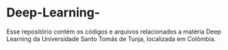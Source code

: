 # Deep-Learning-
Esse repositório contém os códigos e arquivos relacionados a matéria Deep Learning da Universidade Santo Tomás de Tunja, localizada em Colômbia.
